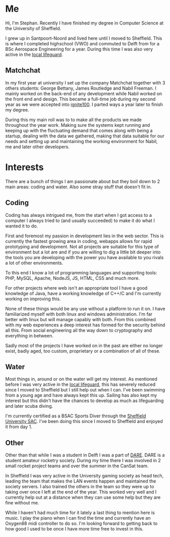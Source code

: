 Me
======

Hi, I'm Stephan. Recently I have finished my degree in Computer Science at the University of Sheffield.

I grew up in Santpoort-Noord and lived here until I moved to Sheffield. This is where I completed highschool (VWO) and commuted to Delft from for a BSc Aerospace Engineering for a year. During this time I was also very active in the [local lifeguard](http://www.ijrb.nl).

Matchchat
-------

In my first year at university I set up the company Matchchat together with 3 others students: George Bettany, James Routledge and Nabil Freeman. I mainly worked on the back-end of any development while Nabil worked on the front end and design. This became a full-time job during my second year as we were accepted into [ignite100](http://ignite.io/#accelerator). I parted ways a year later to finish my degree.

During this my main roll was to to make all the products we made throughout the year work. Making sure the systems kept running and keeping up with the fluctuating demand that comes along with being a startup, dealing with the data we gathered, making that data suitable for our needs and setting up and maintaining the working environment for Nabil, me and later other developers.

Interests
=======

There are a bunch of things I am passionate about but they boil down to 2 main areas: coding and water. Also some stray stuff that doesn't fit in.

Coding
------

Coding has always intrigued me, from the start when I got access to a computer I always tried to (and usually succeeded) to make it do what I wanted it to do.

First and foremost my passion in development lies in the web sector. This is currently the fastest growing area in coding, webapps allows for rapid prototyping and development. Not all projects are suitable for this type of environment but a lot are and if you are willing to dig a little bit deeper into the tools you are developing with the power you have available to you rivals a lot of other environments.

To this end I know a lot of programming languages and supporting tools: PHP, MySQL, Apache, NodeJS, JS, HTML, CSS and much more.

For other projects where web isn't an appropriate tool I have a good knowledge of Java, have a working knowledge of C++/C and I'm currently working on improving this.

None of these things would be any use without a platform to run it on. I have familiarized myself with both linux and windows administration. I'm far better with linux but will manage capably with both. From this combined with my web experiences a deep interest has formed for the security behind all this. From social engineering all the way down to cryptography and everything in between.

Sadly most of the projects I have worked on in the past are either no longer exist, badly aged, too custom, proprietary or a combination of all of these.

Water
------
Most things in, around or on the water will get my interest. As mentioned before I was very active in the [local lifeguard](http://www.ijrb.nl), this has severely reduced since I moved to Sheffield but I still help out when I can. I've been swimming from a young age and have always kept this up. Sailing has also kept my interest but this didn't have the chances to develop as much as lifeguarding and later scuba diving.

I'm currently certified as a BSAC Sports Diver through the [Sheffield University SAC](http://www.susac.com). I've been doing this since I moved to Sheffield and enjoyed it from day 1.

Other
------

Other than that while I was a student in Delft I was a part of [DARE](http://dare.tudelft.nl). DARE is a student amateur rocketry society. During my time there I was involved in 2 small rocket project teams and over the summer in the CanSat team.

In Sheffield I was very active in the University gaming society as head tech, leading the team that makes the LAN events happen and maintained the society servers. I also trained the others in the team so they were up to taking over once I left at the end of the year. This worked very well and I currently help out at a distance when they can use some help but they are fine without me.

While I haven't had much time for it lately a last thing to mention here is music. I play the piano when I can find the time and currently have an Oxygen88 midi controller to do so. I'm looking forward to getting back to how good I used to be once I have more time free to invest in this.